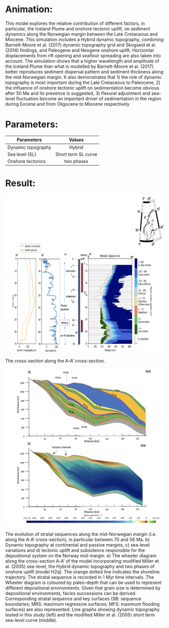 # Animation:
<vid src="out_visual/topo_erodep_movie.mp4" width="800" height="500"/>

  This model explores the relative contribution of different factors, in particular, the Iceland Plume and onshore tectonic uplift, on sediment dynamics along the Norwegian margin between the Late Cretaceous and Miocene. This simulation includes a Hybrid dynamic topography, combining Barnett-Moore et al. (2017) dynamic topography grid and Skogseid et al. (2014) findings, and Paleogene and Neogene onshore uplift. Horizontal displacements from rift opening and seafloor spreading are also taken into account. The simulation shows that a higher wavelength and amplitude of the Iceland Plume than what is modelled by Barnett-Moore et al. (2017) better reproduces sediment dispersal pattern and sediment thickness along the mid-Norwegian margin. It also demonstrates that 1) the role of dynamic topography is most important during the Late Cretaceous to Paleocene, 2) the influence of onshore tectonic uplift on sedimentation become obvious after 50 Ma and its presence is suggested, 3) flexural adjustment and sea-level fluctuation become an important driver of sedimentation in the region during Eocene and from Oligocene to Miocene respectively.

# Parameters:
| Parameters        | Values    |
| ------------- |:-------------:|
| Dynamic topography     | Hybrid |
| Sea level (SL)     | Short term SL curve |
| Onshore tectonics | two phases      |

# Result:
<img src="out_visual/wheeler_diagram.png" width="800" height="500"/>

The cross-section along the A-A’ cross-section.

<img src="out_visual/cross_section.png" width="800" height="500"/>

The evolution of stratal sequences along the mid-Norwegian margin (i.e. along the A-A’ cross-section), in particular between 70 and 56 Ma. b) Dynamic topography at continental and passive margins, c) sea-level variations and d) tectonic uplift and subsidence responsible for the depositional system on the Norway mid-margin. e) The wheeler diagram along the cross-section A-A’ of the model incorporating modified Miller et al. (2005) sea-level, the Hybrid dynamic topography and two phases of onshore uplift (model H2q). The orange dotted line indicates the shoreline trajectory. The stratal sequence is recorded in 1 Myr time intervals. The Wheeler diagram is coloured by paleo-depth that can be used to represent different depositional environments. Given that grain size is determined by depositional environments, facies successions can be derived. Corresponding stratal sequence and key surfaces (SB: sequence boundaries; MRS: maximum regressive surfaces; MFS: maximum flooding surfaces) are also represented. Line graphs showing dynamic topography tested in this study (left) and the modified Miller et al. (2005) short term sea-level curve (middle).
